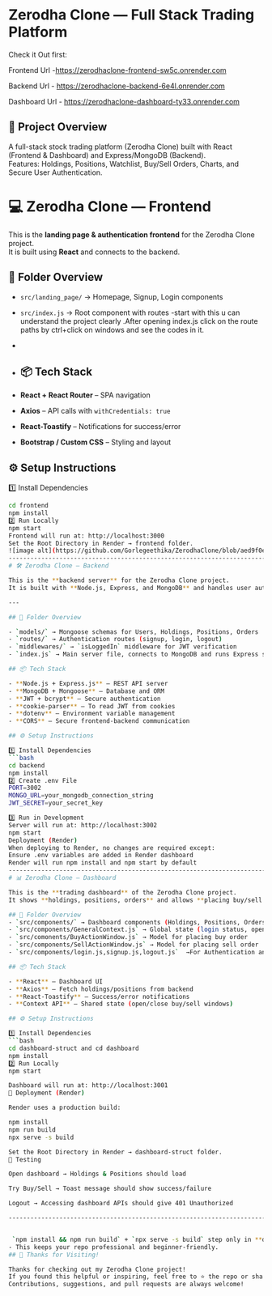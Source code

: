 # Zerodha Clone — Full Stack Trading Platform
Check it Out first:

Frontend Url -https://zerodhaclone-frontend-sw5c.onrender.com

Backend Url - https://zerodhaclone-backend-6e4l.onrender.com

Dashboard Url - https://zerodhaclone-dashboard-ty33.onrender.com

## 📌 Project Overview
A full-stack stock trading platform (Zerodha Clone) built with React (Frontend & Dashboard) and Express/MongoDB (Backend).  
Features: Holdings, Positions, Watchlist, Buy/Sell Orders, Charts, and Secure User Authentication.

# 💻 Zerodha Clone — Frontend

This is the **landing page & authentication frontend** for the Zerodha Clone project.  
It is built using **React** and connects to the backend.
## 📂 Folder Overview

- `src/landing_page/` → Homepage, Signup, Login components  
- `src/index.js` → Root component with routes -start with this u can understand the project clearly .After opening index.js click on the route paths by ctrl+click on windows and see the codes in it.
- 
- ## 📦 Tech Stack

- **React + React Router** – SPA navigation  
- **Axios** – API calls with `withCredentials: true`  
- **React-Toastify** – Notifications for success/error  
- **Bootstrap / Custom CSS** – Styling and layout  

## ⚙️ Setup Instructions

 1️⃣ Install Dependencies
```bash or Terminal
cd frontend
npm install
2️⃣ Run Locally
npm start
Frontend will run at: http://localhost:3000
Set the Root Directory in Render → frontend folder.
![image alt](https://github.com/Gorlegeethika/ZerodhaClone/blob/aed9f0e81c9e297623bebd4a27a1a96a30656b22/frontend.png)
-------------------------------------------------------------------------------------------------------------------------------------------------------------------
# 🛠️ Zerodha Clone — Backend

This is the **backend server** for the Zerodha Clone project.  
It is built with **Node.js, Express, and MongoDB** and handles user authentication, holdings, positions, and order placement.

---

## 📂 Folder Overview

- `models/` → Mongoose schemas for Users, Holdings, Positions, Orders  
- `routes/` → Authentication routes (signup, login, logout)  
- `middlewares/` → `isLoggedIn` middleware for JWT verification  
- `index.js` → Main server file, connects to MongoDB and runs Express server  

## 📦 Tech Stack

- **Node.js + Express.js** – REST API server  
- **MongoDB + Mongoose** – Database and ORM  
- **JWT + bcrypt** – Secure authentication  
- **cookie-parser** – To read JWT from cookies  
- **dotenv** – Environment variable management  
- **CORS** – Secure frontend-backend communication

## ⚙️ Setup Instructions

1️⃣ Install Dependencies
```bash
cd backend
npm install
2️⃣ Create .env File
PORT=3002
MONGO_URL=your_mongodb_connection_string
JWT_SECRET=your_secret_key

3️⃣ Run in Development
Server will run at: http://localhost:3002
npm start
Deployment (Render)
When deploying to Render, no changes are required except:
Ensure .env variables are added in Render dashboard
Render will run npm install and npm start by default
------------------------------------------------------------------------------------------------------------------------------------------------------------------------
# 📊 Zerodha Clone — Dashboard

This is the **trading dashboard** of the Zerodha Clone project.  
It shows **holdings, positions, orders** and allows **placing buy/sell orders**.

## 📂 Folder Overview
- `src/components/` → Dashboard components (Holdings, Positions, Orders)  
- `src/components/GeneralContext.js` → Global state (login status, open/close windows)  
- `src/comonents/BuyActionWindow.js` → Model for placing buy order  
- `src/components/SellActionWindow.js` → Model for placing sell order
- `src/components/login.js,signup.js,logout.js`  →For Authentication and Authorization

## 📦 Tech Stack

- **React** – Dashboard UI  
- **Axios** – Fetch holdings/positions from backend  
- **React-Toastify** – Success/error notifications  
- **Context API** – Shared state (open/close buy/sell windows)

## ⚙️ Setup Instructions

1️⃣ Install Dependencies
```bash
cd dashboard-struct and cd dashboard
npm install
2️⃣ Run Locally
npm start

Dashboard will run at: http://localhost:3001
🚀 Deployment (Render)

Render uses a production build:

npm install
npm run build
npx serve -s build

Set the Root Directory in Render → dashboard-struct folder.
🧪 Testing

Open dashboard → Holdings & Positions should load

Try Buy/Sell → Toast message should show success/failure

Logout → Accessing dashboard APIs should give 401 Unauthorized

------------------------------------------------------------------------------------------------------------------------------------------------------------------------------


 `npm install && npm run build` + `npx serve -s build` step only in **dashboard** and npm install and npm start for **frontend**, because backend does not need a build step  
- This keeps your repo professional and beginner-friendly.
## 🙌 Thanks for Visiting!

Thanks for checking out my Zerodha Clone project!  
If you found this helpful or inspiring, feel free to ⭐ the repo or share your feedback.  
Contributions, suggestions, and pull requests are always welcome!





